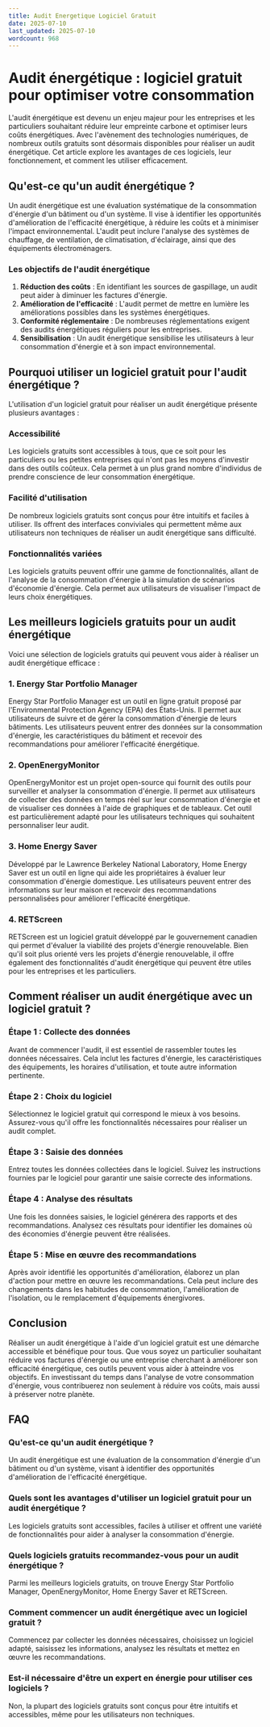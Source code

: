 ```yaml
---
title: Audit Energetique Logiciel Gratuit
date: 2025-07-10
last_updated: 2025-07-10
wordcount: 968
---
```


# Audit énergétique : logiciel gratuit pour optimiser votre consommation

L'audit énergétique est devenu un enjeu majeur pour les entreprises et les particuliers souhaitant réduire leur empreinte carbone et optimiser leurs coûts énergétiques. Avec l'avènement des technologies numériques, de nombreux outils gratuits sont désormais disponibles pour réaliser un audit énergétique. Cet article explore les avantages de ces logiciels, leur fonctionnement, et comment les utiliser efficacement.

## Qu'est-ce qu'un audit énergétique ?

Un audit énergétique est une évaluation systématique de la consommation d'énergie d'un bâtiment ou d'un système. Il vise à identifier les opportunités d'amélioration de l'efficacité énergétique, à réduire les coûts et à minimiser l'impact environnemental. L'audit peut inclure l'analyse des systèmes de chauffage, de ventilation, de climatisation, d'éclairage, ainsi que des équipements électroménagers.

### Les objectifs de l'audit énergétique

1. **Réduction des coûts** : En identifiant les sources de gaspillage, un audit peut aider à diminuer les factures d'énergie.
2. **Amélioration de l'efficacité** : L'audit permet de mettre en lumière les améliorations possibles dans les systèmes énergétiques.
3. **Conformité réglementaire** : De nombreuses réglementations exigent des audits énergétiques réguliers pour les entreprises.
4. **Sensibilisation** : Un audit énergétique sensibilise les utilisateurs à leur consommation d'énergie et à son impact environnemental.

## Pourquoi utiliser un logiciel gratuit pour l'audit énergétique ?

L'utilisation d'un logiciel gratuit pour réaliser un audit énergétique présente plusieurs avantages :

### Accessibilité

Les logiciels gratuits sont accessibles à tous, que ce soit pour les particuliers ou les petites entreprises qui n'ont pas les moyens d'investir dans des outils coûteux. Cela permet à un plus grand nombre d'individus de prendre conscience de leur consommation énergétique.

### Facilité d'utilisation

De nombreux logiciels gratuits sont conçus pour être intuitifs et faciles à utiliser. Ils offrent des interfaces conviviales qui permettent même aux utilisateurs non techniques de réaliser un audit énergétique sans difficulté.

### Fonctionnalités variées

Les logiciels gratuits peuvent offrir une gamme de fonctionnalités, allant de l'analyse de la consommation d'énergie à la simulation de scénarios d'économie d'énergie. Cela permet aux utilisateurs de visualiser l'impact de leurs choix énergétiques.

## Les meilleurs logiciels gratuits pour un audit énergétique

Voici une sélection de logiciels gratuits qui peuvent vous aider à réaliser un audit énergétique efficace :

### 1. **Energy Star Portfolio Manager**

Energy Star Portfolio Manager est un outil en ligne gratuit proposé par l'Environmental Protection Agency (EPA) des États-Unis. Il permet aux utilisateurs de suivre et de gérer la consommation d'énergie de leurs bâtiments. Les utilisateurs peuvent entrer des données sur la consommation d'énergie, les caractéristiques du bâtiment et recevoir des recommandations pour améliorer l'efficacité énergétique.

### 2. **OpenEnergyMonitor**

OpenEnergyMonitor est un projet open-source qui fournit des outils pour surveiller et analyser la consommation d'énergie. Il permet aux utilisateurs de collecter des données en temps réel sur leur consommation d'énergie et de visualiser ces données à l'aide de graphiques et de tableaux. Cet outil est particulièrement adapté pour les utilisateurs techniques qui souhaitent personnaliser leur audit.

### 3. **Home Energy Saver**

Développé par le Lawrence Berkeley National Laboratory, Home Energy Saver est un outil en ligne qui aide les propriétaires à évaluer leur consommation d'énergie domestique. Les utilisateurs peuvent entrer des informations sur leur maison et recevoir des recommandations personnalisées pour améliorer l'efficacité énergétique.

### 4. **RETScreen**

RETScreen est un logiciel gratuit développé par le gouvernement canadien qui permet d'évaluer la viabilité des projets d'énergie renouvelable. Bien qu'il soit plus orienté vers les projets d'énergie renouvelable, il offre également des fonctionnalités d'audit énergétique qui peuvent être utiles pour les entreprises et les particuliers.

## Comment réaliser un audit énergétique avec un logiciel gratuit ?

### Étape 1 : Collecte des données

Avant de commencer l'audit, il est essentiel de rassembler toutes les données nécessaires. Cela inclut les factures d'énergie, les caractéristiques des équipements, les horaires d'utilisation, et toute autre information pertinente.

### Étape 2 : Choix du logiciel

Sélectionnez le logiciel gratuit qui correspond le mieux à vos besoins. Assurez-vous qu'il offre les fonctionnalités nécessaires pour réaliser un audit complet.

### Étape 3 : Saisie des données

Entrez toutes les données collectées dans le logiciel. Suivez les instructions fournies par le logiciel pour garantir une saisie correcte des informations.

### Étape 4 : Analyse des résultats

Une fois les données saisies, le logiciel générera des rapports et des recommandations. Analysez ces résultats pour identifier les domaines où des économies d'énergie peuvent être réalisées.

### Étape 5 : Mise en œuvre des recommandations

Après avoir identifié les opportunités d'amélioration, élaborez un plan d'action pour mettre en œuvre les recommandations. Cela peut inclure des changements dans les habitudes de consommation, l'amélioration de l'isolation, ou le remplacement d'équipements énergivores.

## Conclusion

Réaliser un audit énergétique à l'aide d'un logiciel gratuit est une démarche accessible et bénéfique pour tous. Que vous soyez un particulier souhaitant réduire vos factures d'énergie ou une entreprise cherchant à améliorer son efficacité énergétique, ces outils peuvent vous aider à atteindre vos objectifs. En investissant du temps dans l'analyse de votre consommation d'énergie, vous contribuerez non seulement à réduire vos coûts, mais aussi à préserver notre planète.

## FAQ

### Qu'est-ce qu'un audit énergétique ?

Un audit énergétique est une évaluation de la consommation d'énergie d'un bâtiment ou d'un système, visant à identifier des opportunités d'amélioration de l'efficacité énergétique.

### Quels sont les avantages d'utiliser un logiciel gratuit pour un audit énergétique ?

Les logiciels gratuits sont accessibles, faciles à utiliser et offrent une variété de fonctionnalités pour aider à analyser la consommation d'énergie.

### Quels logiciels gratuits recommandez-vous pour un audit énergétique ?

Parmi les meilleurs logiciels gratuits, on trouve Energy Star Portfolio Manager, OpenEnergyMonitor, Home Energy Saver et RETScreen.

### Comment commencer un audit énergétique avec un logiciel gratuit ?

Commencez par collecter les données nécessaires, choisissez un logiciel adapté, saisissez les informations, analysez les résultats et mettez en œuvre les recommandations.

### Est-il nécessaire d'être un expert en énergie pour utiliser ces logiciels ?

Non, la plupart des logiciels gratuits sont conçus pour être intuitifs et accessibles, même pour les utilisateurs non techniques.